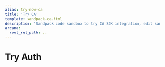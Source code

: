 ```yaml
---
alias: try-now-ca
title: 'Try CA'
template: sandpack-ca.html
description: 'Sandpack code sandbox to try CA SDK integration, edit sample code and run it, see results in preview.'
arcana:
  root_rel_path: ..
---
```


# Try Auth

<div></div>